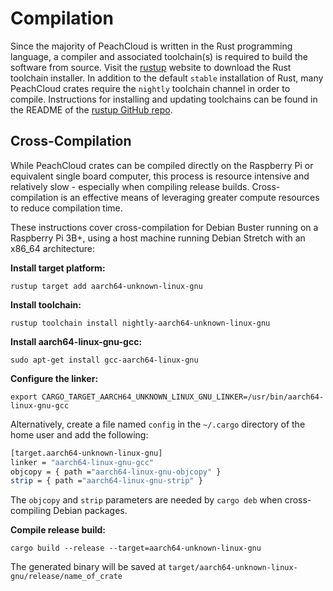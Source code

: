 # Compilation

Since the majority of PeachCloud is written in the Rust programming language, a compiler and associated toolchain(s) is required to build the software from source. Visit the [rustup](https://rustup.rs/) website to download the Rust toolchain installer. In addition to the default `stable` installation of Rust, many PeachCloud crates require the `nightly` toolchain channel in order to compile. Instructions for installing and updating toolchains can be found in the README of the [rustup GitHub repo](https://github.com/rust-lang/rustup).

## Cross-Compilation

While PeachCloud crates can be compiled directly on the Raspberry Pi or equivalent single board computer, this process is resource intensive and relatively slow - especially when compiling release builds. Cross-compilation is an effective means of leveraging greater compute resources to reduce compilation time.

These instructions cover cross-compilation for Debian Buster running on a Raspberry Pi 3B+, using a host machine running Debian Stretch with an x86_64 architecture:

**Install target platform:**

`rustup target add aarch64-unknown-linux-gnu`

**Install toolchain:**

`rustup toolchain install nightly-aarch64-unknown-linux-gnu`

**Install aarch64-linux-gnu-gcc:**

`sudo apt-get install gcc-aarch64-linux-gnu`

**Configure the linker:**

`export CARGO_TARGET_AARCH64_UNKNOWN_LINUX_GNU_LINKER=/usr/bin/aarch64-linux-gnu-gcc`

Alternatively, create a file named `config` in the `~/.cargo` directory of the home user and add the following:

```bash
[target.aarch64-unknown-linux-gnu]
linker = "aarch64-linux-gnu-gcc"
objcopy = { path ="aarch64-linux-gnu-objcopy" }
strip = { path ="aarch64-linux-gnu-strip" }
```

The `objcopy` and `strip` parameters are needed by `cargo deb` when cross-compiling Debian packages.

**Compile release build:**

`cargo build --release --target=aarch64-unknown-linux-gnu`

The generated binary will be saved at `target/aarch64-unknown-linux-gnu/release/name_of_crate`
